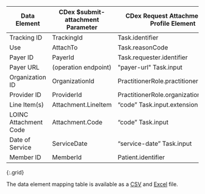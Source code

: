 <!-- attachments_to_requests.md
*****************************************************************************************************
*                                  WARNING: DO NOT EDIT THIS FILE                                   *
*                                                                                                   *
* This file is generated by csv_to_markdown_tabler.ipynb. Any edits you make to this file will be   *
* overwritten                                                                                       *
* To change the contents of this file, edit input/images/data-element-mapping.csv                     *
*****************************************************************************************************
-->

| Data Element | CDex $submit-attachment Parameter | CDex Request Attachment Task Profile Element |
|---|----|---------|
| Tracking ID | TrackingId | Task.identifier |
| Use | AttachTo | Task.reasonCode |
| Payer ID | PayerId | Task.requester.identifier |
| Payer URL | (operation endpoint) | "payer-url" Task.input |
| Organization ID | OrganizationId | <span class="bg-success" markdown="1">PractitionerRole.practitioner.identifier</span><!-- new-content --> |
| Provider ID | ProviderId | <span class="bg-success" markdown="1">PractitionerRole.organization.identifier</span><!-- new-content --> |
| Line Item(s) | Attachment.LineItem | “code” Task.input.extension |
| LOINC Attachment Code | Attachment.Code | “code” Task.input |
| Date of Service | ServiceDate | “service-date” Task.input |
| Member ID | MemberId | Patient.identifier |
{:.grid}

The data element mapping table is available as a [CSV](data-element-mapping.csv) and [Excel](data-element-mapping.xlsx) file.